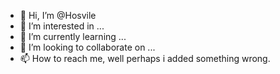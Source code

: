 - 👋 Hi, I’m @Hosvile
- 👀 I’m interested in ...
- 🌱 I’m currently learning ...
- 💞️ I’m looking to collaborate on ...
- 📫 How to reach me, well perhaps i added something wrong.
